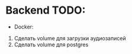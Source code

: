 # Backend TODO:
* Docker:
1. Сделать volume для загрузки аудиозаписей
2. Сделать volume для postgres